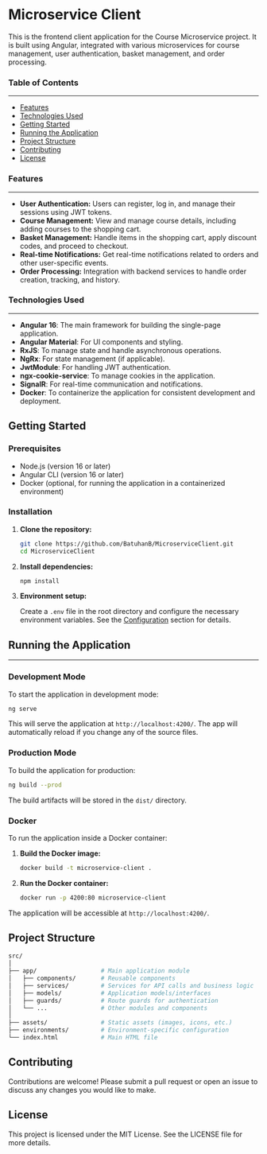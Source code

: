 # Microservice Client

This is the frontend client application for the Course Microservice project. It is built using Angular, integrated with various microservices for course management, user authentication, basket management, and order processing.

### Table of Contents
-----------------

-   [Features](#features)
-   [Technologies Used](#technologies-used)
-   [Getting Started](#getting-started)
-   [Running the Application](#running-the-application)
-   [Project Structure](#project-structure)
-   [Contributing](#contributing)
-   [License](#license)

### Features
--------

-   **User Authentication:** Users can register, log in, and manage their sessions using JWT tokens.
-   **Course Management:** View and manage course details, including adding courses to the shopping cart.
-   **Basket Management:** Handle items in the shopping cart, apply discount codes, and proceed to checkout.
-   **Real-time Notifications:** Get real-time notifications related to orders and other user-specific events.
-   **Order Processing:** Integration with backend services to handle order creation, tracking, and history.

### Technologies Used
-----------------

-   **Angular 16**: The main framework for building the single-page application.
-   **Angular Material**: For UI components and styling.
-   **RxJS**: To manage state and handle asynchronous operations.
-   **NgRx**: For state management (if applicable).
-   **JwtModule**: For handling JWT authentication.
-   **ngx-cookie-service**: To manage cookies in the application.
-   **SignalR**: For real-time communication and notifications.
-   **Docker**: To containerize the application for consistent development and deployment.

## Getting Started

### Prerequisites

-   Node.js (version 16 or later)
-   Angular CLI (version 16 or later)
-   Docker (optional, for running the application in a containerized environment)

### Installation

1.  **Clone the repository:**

    ```bash
    git clone https://github.com/BatuhanB/MicroserviceClient.git
    cd MicroserviceClient 
    ```

3.  **Install dependencies:**

    
    ```bash
    npm install
    ```

5.  **Environment setup:**

    Create a `.env` file in the root directory and configure the necessary environment variables. See the [Configuration](#configuration) section for details.

## Running the Application
-----------------------

### Development Mode

To start the application in development mode:

```bash
ng serve
```

This will serve the application at `http://localhost:4200/`. The app will automatically reload if you change any of the source files.

### Production Mode

To build the application for production:

```bash
ng build --prod
```

The build artifacts will be stored in the `dist/` directory.

### Docker

To run the application inside a Docker container:

1.  **Build the Docker image:**

    ```bash
    docker build -t microservice-client .
    ```

3.  **Run the Docker container:**

    ```bash
    docker run -p 4200:80 microservice-client
    ```

The application will be accessible at `http://localhost:4200/`.

Project Structure
-----------------

```bash
src/
│
├── app/                  # Main application module
│   ├── components/       # Reusable components
│   ├── services/         # Services for API calls and business logic
│   ├── models/           # Application models/interfaces
│   ├── guards/           # Route guards for authentication
│   └── ...               # Other modules and components
│
├── assets/               # Static assets (images, icons, etc.)
├── environments/         # Environment-specific configuration
└── index.html            # Main HTML file
```

Contributing
------------

Contributions are welcome! Please submit a pull request or open an issue to discuss any changes you would like to make.

License
-------

This project is licensed under the MIT License. See the LICENSE file for more details.
